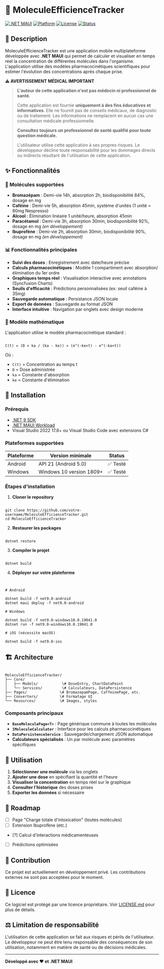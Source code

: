 # 🧬 MoleculeEfficienceTracker

[![.NET MAUI](https://img.shields.io/badge/.NET%20MAUI-9.0-blue)](https://dotnet.microsoft.com/apps/maui)
[![Platform](https://img.shields.io/badge/Platform-Windows%20%7C%20Android-blue)](https://dotnet.microsoft.com/apps/maui)
[![License](https://img.shields.io/badge/License-Proprietary-red)](LICENSE.md)
[![Status](https://img.shields.io/badge/Status-WIP-yellow)](https://github.com/votre-username/MoleculeEfficienceTracker)

## 📖 Description

MoleculeEfficienceTracker est une application mobile multiplateforme développée avec **.NET MAUI** qui permet de calculer et visualiser en temps réel la concentration de différentes molécules dans l'organisme. L'application utilise des modèles pharmacocinétiques scientifiques pour estimer l'évolution des concentrations après chaque prise.

**⚠️ AVERTISSEMENT MÉDICAL IMPORTANT**

> **L'auteur de cette application n'est pas médecin ni professionnel de santé.**
> 
> Cette application est fournie **uniquement à des fins éducatives et informatives**.
> Elle ne fournit pas de conseils médicaux, de diagnostic ou de traitement.
> Les informations ne remplacent en aucun cas une consultation médicale professionnelle.
> 
> **Consultez toujours un professionnel de santé qualifié pour toute question médicale.**
> 
> L'utilisateur utilise cette application à ses propres risques. Le développeur décline toute responsabilité pour les dommages directs ou indirects résultant de l'utilisation de cette application.

## ✨ Fonctionnalités

### 🧪 Molécules supportées
- **Bromazépam** : Demi-vie 14h, absorption 2h, biodisponibilité 84%, dosage en mg
- **Caféine** : Demi-vie 5h, absorption 45min, système d'unités (1 unité = 80mg Nespresso)
- **Alcool** : Élimination linéaire 1 unité/heure, absorption 45min
- **Paracétamol** : Demi-vie 3h, absorption 30min, biodisponibilité 92%, dosage en mg *(en développement)*
- **Ibuprofène** : Demi-vie 2h, absorption 30min, biodisponibilité 90%, dosage en mg *(en développement)*

### 📊 Fonctionnalités principales
- **Suivi des doses** : Enregistrement avec date/heure précise
- **Calculs pharmacocinétiques** : Modèle 1 compartiment avec absorption/élimination du 1er ordre
- **Graphiques temps réel** : Visualisation interactive avec annotations (Syncfusion Charts)
- **Seuils d'efficacité** : Prédictions personnalisées (ex: seuil caféine à 35mg)
- **Sauvegarde automatique** : Persistance JSON locale
- **Export de données** : Sauvegarde au format JSON
- **Interface intuitive** : Navigation par onglets avec design moderne

### 🔬 Modèle mathématique

L'application utilise le modèle pharmacocinétique standard :

```

C(t) = (D × ka / (ka - ke)) × (e^(-ke×t) - e^(-ka×t))

```

Où :
- `C(t)` = Concentration au temps t
- `D` = Dose administrée
- `ka` = Constante d'absorption
- `ke` = Constante d'élimination

## 🚀 Installation

### Prérequis

- [.NET 9 SDK](https://dotnet.microsoft.com/download/dotnet/9.0)
- [.NET MAUI Workload](https://docs.microsoft.com/dotnet/maui/get-started/installation)
- Visual Studio 2022 17.8+ ou Visual Studio Code avec extensions C#

### Plateformes supportées

| Plateforme | Version minimale | Status |
|------------|------------------|--------|
| Android | API 21 (Android 5.0) | ✅ Testé |
| Windows | Windows 10 version 1809+ | ✅ Testé |


### Étapes d'installation

1. **Cloner le repository**
```

git clone https://github.com/votre-username/MoleculeEfficienceTracker.git
cd MoleculeEfficienceTracker

```

2. **Restaurer les packages**
```

dotnet restore

```

3. **Compiler le projet**
```

dotnet build

```

4. **Déployer sur votre plateforme**
```


# Android

dotnet build -f net9.0-android
dotnet maui deploy -f net9.0-android

# Windows

dotnet build -f net9.0-windows10.0.19041.0
dotnet run -f net9.0-windows10.0.19041.0

# iOS (nécessite macOS)

dotnet build -f net9.0-ios

```

## 🏗️ Architecture

```

MoleculeEfficienceTracker/
├── Core/
│   ├── Models/           \# DoseEntry, ChartDataPoint
│   └── Services/         \# Calculateurs, DataPersistence
├── Pages/               \# BromazepamPage, CaffeinePage, etc.
├── Converters/          \# Formatage UI
└── Resources/           \# Images, styles

```

### Composants principaux

- **`BaseMoleculePage<T>`** : Page générique commune à toutes les molécules
- **`IMoleculeCalculator`** : Interface pour les calculs pharmacocinétiques
- **`DataPersistenceService`** : Sauvegarde/chargement JSON automatique
- **Calculateurs spécialisés** : Un par molécule avec paramètres spécifiques

## 📱 Utilisation

1. **Sélectionner une molécule** via les onglets
2. **Ajouter une dose** en spécifiant la quantité et l'heure
3. **Visualiser la concentration** en temps réel sur le graphique
4. **Consulter l'historique** des doses prises
5. **Exporter les données** si nécessaire

## 🔮 Roadmap

- [ ] Page "Charge totale d'intoxication" (toutes molécules)
- [ ] Extension Ibuprofène (etc.)
- [?] Calcul d'interactions médicamenteuses
- [ ] Prédictions optimisées

## 🤝 Contribution

Ce projet est actuellement en développement privé. Les contributions externes ne sont pas acceptées pour le moment.

## 📄 Licence

Ce logiciel est protégé par une licence propriétaire. Voir [LICENSE.md](LICENSE.md) pour plus de détails.

## ⚖️ Limitation de responsabilité

L'utilisation de cette application se fait aux risques et périls de l'utilisateur. Le développeur ne peut être tenu responsable des conséquences de son utilisation, notamment en matière de santé ou de décisions médicales.

---

**Développé avec ❤️ et .NET MAUI**
